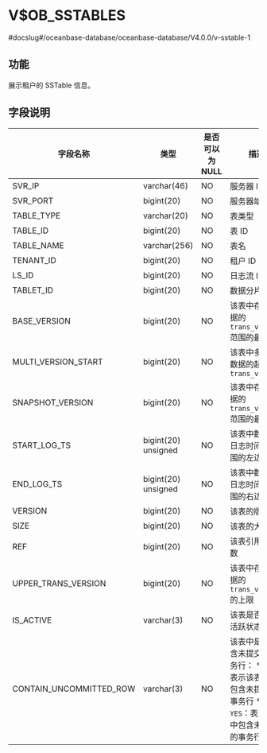 V$OB_SSTABLES 
==================================
#docslug#/oceanbase-database/oceanbase-database/V4.0.0/v-sstable-1


功能 
-----------------------

展示租户的 SSTable 信息。

字段说明 
-------------------------



|          字段名称           |         类型          | 是否可以为 NULL |                                                                                  描述                                                                                   |
|-------------------------|---------------------|------------|-----------------------------------------------------------------------------------------------------------------------------------------------------------------------|
| SVR_IP                  | varchar(46)         | NO         | 服务器 IP 地址                                                                                                                                                             |
| SVR_PORT                | bigint(20)          | NO         | 服务器端口号                                                                                                                                                                |
| TABLE_TYPE              | varchar(20)         | NO         | 表类型                                                                                                                                                                   |
| TABLE_ID                | bigint(20)          | NO         | 表 ID                                                                                                                                                                  |
| TABLE_NAME              | varchar(256)        | NO         | 表名                                                                                                                                                                    |
| TENANT_ID               | bigint(20)          | NO         | 租户 ID                                                                                                                                                                 |
| LS_ID                   | bigint(20)          | NO         | 日志流 ID                                                                                                                                                                |
| TABLET_ID               | bigint(20)          | NO         | 数据分片 ID                                                                                                                                                               |
| BASE_VERSION            | bigint(20)          | NO         | 该表中存储数据的 `trans_version` 范围的最小值                                                                                                                                       |
| MULTI_VERSION_START     | bigint(20)          | NO         | 该表中多版本数据的起始 `trans_version`                                                                                                                                           |
| SNAPSHOT_VERSION        | bigint(20)          | NO         | 该表中存储数据的 `trans_version` 范围的最大值                                                                                                                                       |
| START_LOG_TS            | bigint(20) unsigned | NO         | 该表中数据的日志时间戳范围的左边界                                                                                                                                                     |
| END_LOG_TS              | bigint(20) unsigned | NO         | 该表中数据的日志时间戳范围的右边界                                                                                                                                                     |
| VERSION                 | bigint(20)          | NO         | 该表的版本                                                                                                                                                                 |
| SIZE                    | bigint(20)          | NO         | 该表的大小                                                                                                                                                                 |
| REF                     | bigint(20)          | NO         | 该表引用的计数                                                                                                                                                               |
| UPPER_TRANS_VERSION     | bigint(20)          | NO         | 该表中存储数据的 `trans_version` 的上限                                                                                                                                          |
| IS_ACTIVE               | varchar(3)          | NO         | 该表是否处于活跃状态                                                                                                                                                            |
| CONTAIN_UNCOMMITTED_ROW | varchar(3)          | NO         | 该表中是否包含未提交的事务行： * `NO`：表示该表中不包含未提交的事务行   * `YES`：表示该表中包含未提交的事务行    |


